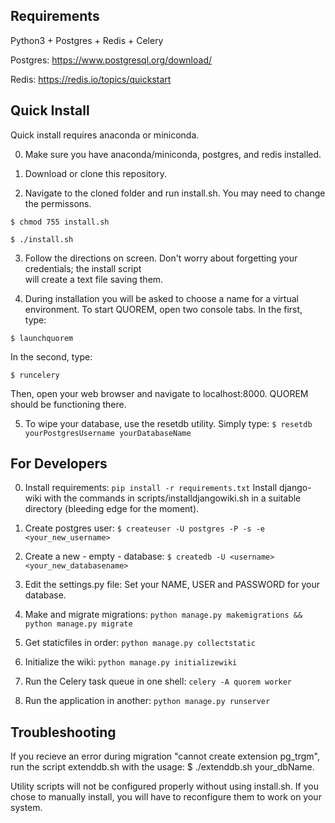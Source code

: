 ## Requirements
Python3 + Postgres + Redis + Celery

Postgres:
https://www.postgresql.org/download/

Redis:
https://redis.io/topics/quickstart

## Quick Install
Quick install requires anaconda or miniconda. 

0) Make sure you have anaconda/miniconda, postgres, and redis installed.

1) Download or clone this repository. 

2) Navigate to the cloned folder and run install.sh. You may need to change the permissons.

`$ chmod 755 install.sh`

`$ ./install.sh`

3) Follow the directions on screen. Don't worry about forgetting your credentials; the install script 	
   will create a text file saving them.

4) During installation you will be asked to choose a name for a virtual environment. 
   To start QUOREM, open two console tabs. In the first, type:

`$ launchquorem`

   In the second, type:
   
`$ runcelery`

   Then, open your web browser and navigate to localhost:8000. QUOREM should be functioning there.

5) To wipe your database, use the resetdb utility. Simply type:
`$ resetdb yourPostgresUsername yourDatabaseName`

## For Developers
0) Install requirements:
`pip install -r requirements.txt`
Install django-wiki with the commands in scripts/installdjangowiki.sh in a suitable directory (bleeding edge for the moment).


1) Create postgres user:
`$ createuser -U postgres -P -s -e <your_new_username>`


2) Create a new - empty - database:
`$ createdb -U <username> <your_new_databasename>`


3) Edit the settings.py file:
Set your NAME, USER and PASSWORD for your database.


4) Make and migrate migrations:
`python manage.py makemigrations && python manage.py migrate`


5) Get staticfiles in order:
`python manage.py collectstatic`

6) Initialize the wiki:
`python manage.py initializewiki`

7) Run the Celery task queue in one shell:
`celery -A quorem worker`

8) Run the application in another:
`python manage.py runserver`

## Troubleshooting
If you recieve an error during migration "cannot create extension pg_trgm", run the script
extenddb.sh with the usage:
$ ./extenddb.sh your_dbName.

Utility scripts will not be configured properly without using install.sh. If you chose to manually install, you will have to reconfigure them to work on your system.

